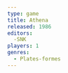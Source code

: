 ```yaml
---
type: game
title: Athena
released: 1986
editors: 
  -SNK
players: 1
genres:
  - Plates-formes
---
```

